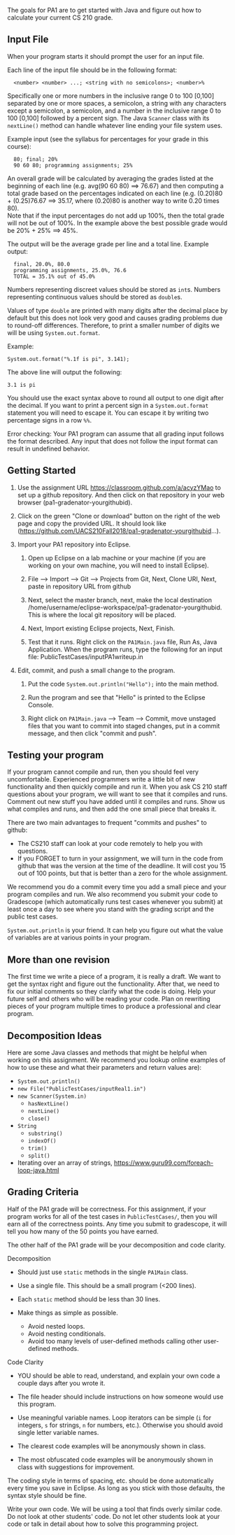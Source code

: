 The goals for PA1 are to get started with Java and figure out how to 
calculate your current CS 210 grade.

## Input File

When your program starts it should prompt the user for an input file. 

Each line of the input file should be in the following format:
```
  <number> <number> ...; <string with no semicolons>; <number>% 
```
  
Specifically one or more numbers in the inclusive range 0 to 100 [0,100] 
separated by one or more spaces, a semicolon,  a string with any characters 
except a semicolon, a semicolon, and a number in the inclusive range 0 to 100 
[0,100] followed by a percent sign. The Java `Scanner` class with its `nextLine()` 
method can handle whatever line ending your file system uses. 

Example input (see the syllabus for percentages for your grade in this course):
```
  80; final; 20%
  90 60 80; programming assignments; 25%
```

An overall grade will be calculated by averaging the grades listed at the beginning
of each line (e.g. avg(90 60 80) ==> 76.67) and then computing a total grade
based on the percentages indicated on each line (e.g. (0.20)80 + (0.25)76.67
==> 35.17, where (0.20)80 is another way to write 0.20 times 80).  
Note that if the input percentages do not add up 100%, then the
total grade will not be out of 100%. In the example above the best possible
grade would be 20% + 25% ==> 45%.

The output will be the average grade per line and a total line. Example
output:
```
  final, 20.0%, 80.0
  programming assignments, 25.0%, 76.6
  TOTAL = 35.1% out of 45.0%
```
Numbers representing discreet values should be stored as `int`s. Numbers representing 
continuous values should be stored as `double`s. 

Values of type `double` are printed with many digits after the decimal place by default 
but this does not look very good and causes grading problems due to round-off differences.
Therefore, to print a smaller number of digits we will be using `System.out.format`.

Example: 
```
System.out.format("%.1f is pi", 3.141);
```

The above line will output the following:
```
3.1 is pi
```
You should use the exact syntax above to round all output to one digit after the decimal. 
If you want to print a percent sign in a `System.out.format` statement you will need to escape it.
You can escape it by writing two percentage signs in a row `%%`. 

Error checking:
Your PA1 program can assume that all grading input follows the format described. Any input that 
does not follow the input format can result in undefined behavior.

## Getting Started

1. Use the assignment URL https://classroom.github.com/a/acyzYMao to set 
up a github repository.  And then click on that repository in your 
web browser (pa1-gradenator-yourgithubid).

2. Click on the green "Clone or download" button on the right of the web page
and copy the provided URL.  It should look like 
(https://github.com/UACS210Fall2018/pa1-gradenator-yourgithubid...).

3. Import your PA1 repository into Eclipse.
    1. Open up Eclipse on a lab machine or your machine (if you are working on
       your own machine, you will need to install Eclipse).

    2. File —> Import —> Git —> Projects from Git, Next, Clone URI, Next,
       paste in repository URL from github

    3. Next, select the master branch, next, make the local destination 
       /home/username/eclipse-workspace/pa1-gradenator-yourgithubid.  
       This is where the local git repository will be placed.

    4. Next, Import existing Eclipse projects, Next, Finish.

    5. Test that it runs.  Right click on the `PA1Main.java` file, Run As, 
       Java Application.  When the program runs, type the following for
       an input file: PublicTestCases/inputPA1writeup.in

4. Edit, commit, and push a small change to the program.
    1. Put the code `System.out.println("Hello");` into the main method.
    
    2. Run the program and see that "Hello" is printed to the Eclipse Console.
    
    3. Right click on `PA1Main.java` --> Team --> Commit, move unstaged files
       that you want to commit into staged changes, put in a commit message,
       and then click "commit and push".


## Testing your program

If your program cannot compile and run, then you should feel very
uncomfortable.  Experienced programmers write a little bit of new functionality
and then quickly compile and run it.  When you ask CS 210 staff questions
about your program, we will want to see that it compiles and runs.  Comment
out new stuff you have added until it compiles and runs.  Show us what compiles 
and runs, and then add the one small piece that breaks it.

There are two main advantages to frequent "commits and pushes" to github:
 * The CS210 staff can look at your code remotely to help you with questions.
 * If you FORGET to turn in your assignment, we will turn in the code from
   github that was the version at the time of the deadline.  It will cost you
   15 out of 100 points, but that is better than a zero for the whole assignment.

We recommend you do a commit every time you add a small piece and your
program compiles and run.  We also recommend you submit your code to Gradescope
(which automatically runs test cases whenever you submit) at least once 
a day to see where you stand with the grading script and the public
test cases.

`System.out.println` is your friend.  It can help you figure out what 
the value of variables are at various points in your program.


## More than one revision

The first time we write a piece of a program, it is really a draft.
We want to get the syntax right and figure out the functionality.
After that, we need to fix our initial comments so they clarify
what the code is doing.  Help your future self and others who
will be reading your code.  Plan on rewriting pieces of your
program multiple times to produce a professional and clear program.


## Decomposition Ideas

Here are some Java classes and methods that might be helpful when
working on this assignment.  We recommend you lookup online examples 
of how to use these and what their parameters and return values are):
* `System.out.println()`
* `new File("PublicTestCases/inputReal1.in")`
* `new Scanner(System.in)`
  * `hasNextLine()`
  * `nextLine()`
  * `close()`
* `String`
  * `substring()`
  * `indexOf()`
  * `trim()`
  * `split()`
* Iterating over an array of strings,
  https://www.guru99.com/foreach-loop-java.html


## Grading Criteria

Half of the PA1 grade will be correctness.  For this assignment, if your
program works for all of the test cases in `PublicTestCases/`, then you will
earn all of the correctness points.  Any time you submit to gradescope, it will
tell you how many of the 50 points you have earned.

The other half of the PA1 grade will be your decomposition and code clarity.

Decomposition
* Should just use `static` methods in the single `PA1Main` class.

* Use a single file.  This should be a small program (<200 lines).

* Each `static` method should be less than 30 lines.

* Make things as simple as possible.
  * Avoid nested loops.
  * Avoid nesting conditionals.
  * Avoid too many levels of user-defined methods calling other
  user-defined methods.


Code Clarity
* YOU should be able to read, understand, and explain your own code
a couple days after you wrote it.

* The file header should include instructions on how someone would
use this program.

* Use meaningful variable names.  Loop iterators can
be simple (`i` for integers, `s` for strings, `n` for numbers, etc.).
Otherwise you should avoid single letter variable names.

* The clearest code examples will be anonymously shown in class.

* The most obfuscated code examples will be anonymously shown in class
with suggestions for improvement.


The coding style in terms of spacing, etc. should be done automatically
every time you save in Eclipse.  As long as you stick with those defaults,
the syntax style should be fine.

Write your own code.  We will be using a tool that finds overly similar code.
Do not look at other students' code.  Do not let other students look at your code 
or talk in detail about how to solve this programming project. 
